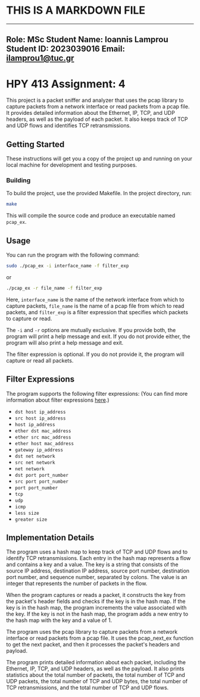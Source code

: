 # THIS IS A MARKDOWN FILE
---
Role: MSc Student
Name: Ioannis Lamprou
Student ID: 2023039016
Email: ilamprou1@tuc.gr
---

# ΗΡΥ 413 Assignment: 4

This project is a packet sniffer and analyzer that uses the pcap library to capture packets from a network interface or read packets from a pcap file. It provides detailed information about the Ethernet, IP, TCP, and UDP headers, as well as the payload of each packet. It also keeps track of TCP and UDP flows and identifies TCP retransmissions.

## Getting Started

These instructions will get you a copy of the project up and running on your local machine for development and testing purposes.

### Building

To build the project, use the provided Makefile. In the project directory, run:

```bash
make
```

This will compile the source code and produce an executable named `pcap_ex`.

## Usage

You can run the program with the following command:

```bash
sudo ./pcap_ex -i interface_name -f filter_exp
```

or

```bash
./pcap_ex -r file_name -f filter_exp
```

Here, `interface_name` is the name of the network interface from which to capture packets, `file_name` is the name of a pcap file from which to read packets, and `filter_exp` is a filter expression that specifies which packets to capture or read.

The `-i` and `-r` options are mutually exclusive. If you provide both, the program will print a help message and exit. If you do not provide either, the program will also print a help message and exit.

The filter expression is optional. If you do not provide it, the program will capture or read all packets.

## Filter Expressions

The program supports the following filter expressions:
(You can find more information about filter expressions [here](https://www.tcpdump.org/manpages/pcap-filter.7.html).)

- `dst host ip_address`
- `src host ip_address`
- `host ip_address`
- `ether dst mac_address`
- `ether src mac_address`
- `ether host mac_address`
- `gateway ip_address`
- `dst net network`
- `src net network`
- `net network`
- `dst port port_number`
- `src port port_number`
- `port port_number`
- `tcp`
- `udp`
- `icmp`
- `less size`
- `greater size`

## Implementation Details

The program uses a hash map to keep track of TCP and UDP flows and to identify TCP retransmissions. Each entry in the hash map represents a flow and contains a key and a value. The key is a string that consists of the source IP address, destination IP address, source port number, destination port number, and sequence number, separated by colons. The value is an integer that represents the number of packets in the flow.

When the program captures or reads a packet, it constructs the key from the packet's header fields and checks if the key is in the hash map. If the key is in the hash map, the program increments the value associated with the key. If the key is not in the hash map, the program adds a new entry to the hash map with the key and a value of 1.

The program uses the pcap library to capture packets from a network interface or read packets from a pcap file. It uses the pcap_next_ex function to get the next packet, and then it processes the packet's headers and payload.

The program prints detailed information about each packet, including the Ethernet, IP, TCP, and UDP headers, as well as the payload. It also prints statistics about the total number of packets, the total number of TCP and UDP packets, the total number of TCP and UDP bytes, the total number of TCP retransmissions, and the total number of TCP and UDP flows.